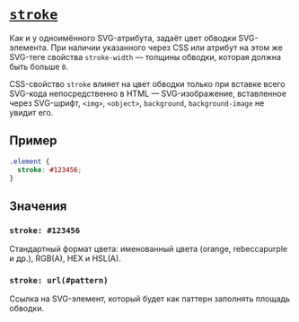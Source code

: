 # [`stroke`](../index.md)

Как и у одноимённого SVG-атрибута, задаёт цвет обводки SVG-элемента. При наличии указанного через CSS или атрибут на этом же SVG-теге свойства `stroke-width` — толщины обводки, которая должна быть больше `0`.

CSS-свойство `stroke` влияет на цвет обводки только при вставке всего SVG-кода непосредственно в HTML — SVG-изображение,
вставленное через SVG-шрифт, `<img>`, `<object>`, `background`, `background-image` не увидит его.

## Пример

```css
.element {
  stroke: #123456;
}
```

## Значения

### `stroke: #123456`

Cтандартный формат цвета: именованный цвета (orange, rebeccapurple и др.), RGB(A), HEX и HSL(A).

### `stroke: url(#pattern)`

Ссылка на SVG-элемент, который будет как паттерн заполнять площадь обводки.
